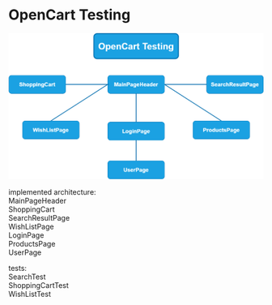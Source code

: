 # OpenCart Testing
<img src="oct_arch.png" alt="Architecture Diagram">

implemented architecture:  
	MainPageHeader  
	ShoppingCart  
	SearchResultPage  
	WishListPage  
	LoginPage  
	ProductsPage  
	UserPage  
  
tests:  
	SearchTest  
	ShoppingCartTest  
	WishListTest  